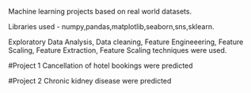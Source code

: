 Machine learning projects based on real world datasets.

Libraries used - numpy,pandas,matplotlib,seaborn,sns,sklearn.

Exploratory Data Analysis, Data cleaning, Feature Engineeering, Feature Scaling, Feature Extraction, Feature Scaling techniques were used.

#Project 1
Cancellation of hotel bookings were predicted

#Project 2
Chronic kidney disease were predicted
